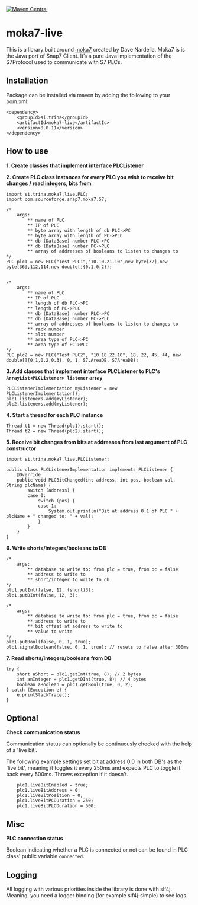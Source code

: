 [![Maven Central](https://maven-badges.herokuapp.com/maven-central/si.trina/moka7-live/badge.svg)](https://maven-badges.herokuapp.com/maven-central/si.trina/moka7-live)


# moka7-live

This is a library built around [moka7](http://snap7.sourceforge.net/moka7.html) created by Dave Nardella. Moka7 is is the Java port of Snap7 Client. It’s a pure Java implementation of the S7Protocol used to communicate with S7 PLCs.



## Installation

Package can be installed via maven by adding the following to your pom.xml:

    <dependency>
        <groupId>si.trina</groupId>
        <artifactId>moka7-live</artifactId>
        <version>0.0.11</version>
    </dependency>
    
## How to use

**1. Create classes that implement interface PLCListener**

**2. Create PLC class instances for every PLC you wish to receive bit changes / read integers, bits from**

``` 
import si.trina.moka7.live.PLC;
import com.sourceforge.snap7.moka7.S7;

/*
    args: 
        ** name of PLC
        ** IP of PLC
        ** byte array with length of db PLC->PC
        ** byte array with length of PC->PLC
        ** db (DataBase) number PLC->PC
        ** db (DataBase) number PC->PLC
        ** array of addresses of booleans to listen to changes to
*/
PLC plc1 = new PLC("Test PLC1","10.10.21.10",new byte[32],new byte[36],112,114,new double[]{0.1,0.2});


/*
    args: 
        ** name of PLC
        ** IP of PLC
        ** length of db PLC->PC
        ** length of PC->PLC
        ** db (DataBase) number PLC->PC
        ** db (DataBase) number PC->PLC
        ** array of addresses of booleans to listen to changes to
        ** rack number
        ** slot number
        ** area type of PLC->PC
        ** area type of PC->PLC
*/
PLC plc2 = new PLC("Test PLC2", "10.10.22.10", 18, 22, 45, 44, new double[]{0.1,0.2,0.3}, 0, 1, S7.AreaDB, S7AreaDB); 
```

**3. Add classes that implement interface PLCListener to PLC's `ArrayList<PLCListener> listener` array**

```
PLCListenerImplementation myListener = new PLCListenerImplementation();
plc1.listeners.add(myListener);
plc2.listeners.add(myListener);
```

**4. Start a thread for each PLC instance**

```
Thread t1 = new Thread(plc1).start();
Thread t2 = new Thread(plc2).start();
```

**5. Receive bit changes from bits at addresses from last argument of PLC constructor**

```
import si.trina.moka7.live.PLCListener;

public class PLCListenerImplementation implements PLCListener {
    @Override
    public void PLCBitChanged(int address, int pos, boolean val, String plcName) {
        switch (address) {
        case 0:
            switch (pos) {
            case 1:
                System.out.println("Bit at address 0.1 of PLC " + plcName + " changed to: " + val);
            }
        }
    }
}
```

**6. Write shorts/integers/booleans to DB**

```
/*
    args: 
        ** database to write to: from plc = true, from pc = false
        ** address to write to
        ** short/integer to write to db
*/
plc1.putInt(false, 12, (short)3);
plc1.putDInt(false, 12, 3);

/*
    args:
        ** database to write to: from plc = true, from pc = false
        ** address to write to
        ** bit offset at address to write to
        ** value to write
*/
plc1.putBool(false, 0, 1, true);
plc1.signalBoolean(false, 0, 1, true); // resets to false after 300ms
```

**7. Read shorts/integers/booleans from DB**
```
try {
    short aShort = plc1.getInt(true, 8); // 2 bytes
    int anInteger = plc1.getDInt(true, 8); // 4 bytes
    boolean aBoolean = plc1.getBool(true, 0, 2);
} catch (Exception e) { 
    e.printStackTrace(); 
}
```

## Optional

**Check communication status**

Communication status can optionally be continuously checked with the help of a 'live bit'.

The following example settings set bit at address 0.0 in both DB's as the 'live bit', meaning it toggles it every 250ms and expects PLC to toggle it back every 500ms. Throws exception if it doesn't.

```
    plc1.liveBitEnabled = true;
    plc1.liveBitAddress = 0;
    plc1.liveBitPosition = 0;
    plc1.liveBitPCDuration = 250;
    plc1.liveBitPLCDuration = 500;
```

## Misc

**PLC connection status**

Boolean indicating whether a PLC is connected or not can be found in PLC class' public variable `connected`.

## Logging

All logging with various priorities inside the library is done with slf4j. Meaning, you need a logger binding (for example slf4j-simple) to see logs.
